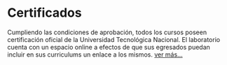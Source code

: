 # Certificados

Cumpliendo las condiciones de aprobación, todos los cursos poseen certificación oficial de la Universidad Tecnológica Nacional. El laboratorio cuenta con un espacio online a efectos de que sus egresados puedan incluir en sus curriculums un enlace a los mismos. [ver más...](http://www.lslutnfra.com/curso-fullstack#)
